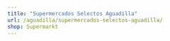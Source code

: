 ```yaml
---
title: "Supermercados Selectos Aguadilla"
url: /aguadilla/supermercados-selectos-aguadilla/
shop: Supermarkt
---
```

